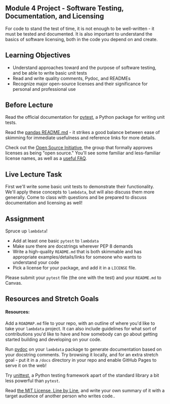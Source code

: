 

## Module 4 Project - Software Testing, Documentation, and Licensing

For code to stand the test of time, it is not enough to be well-written - it must be tested and documented. It is also important to understand the basics of software licensing, both in the code you depend on and create.


## Learning Objectives



* Understand approaches toward and the purpose of software testing, and be able to write basic unit tests
* Read and write quality comments, Pydoc, and READMEs
* Recognize major open-source licenses and their significance for personal and professional use

## Before Lecture


Read the official documentation for [pytest](https://docs.pytest.org/en/stable/), a Python package for writing unit tests.

Read the [pandas README.md](https://github.com/pandas-dev/pandas/blob/master/README.md) - it strikes a good balance between ease of skimming for immediate usefulness and reference links for more details.

Check out the [Open Source Initiative](https://opensource.org/licenses), the group that formally approves licenses as being "open source." You'll see some familiar and less-familiar license names, as well as a [useful FAQ](https://opensource.org/faq).


## Live Lecture Task

First we'll write some basic unit tests to demonstrate their functionality. We'll apply these concepts to `lambdata`, but will also discuss them more generally. Come to class with questions and be prepared to discuss documentation and licensing as well!

## Assignment

Spruce up `lambdata`!

- Add at least one basic `pytest` to `lambdata`
- Make sure there are docstrings wherever PEP 8 demands
- Write a high-quality `README.md` that is both skimmable and has appropriate
  examples/details/links for someone who wants to understand your code
- Pick a license for your package, and add it in a `LICENSE` file.

Please submit your `pytest` file (the one with the test) and your `README.md` to Canvas.


## Resources and Stretch Goals

#### Resources:
Add a `ROADMAP.md` file to your repo, with an outline of where you'd like to
take your `lambdata` project. It can also include guidelines for what sort of
contributions you'd like to have and how somebody can go about getting started
building and developing on your code.

Run [pydoc](https://docs.python.org/3.7/library/pydoc.html) on your `lambdata`
package to generate documentation based on your docstring comments. Try browsing
it locally, and for an extra stretch goal - put it in a `/docs` directory in
your repo and enable GitHub Pages to serve it on the web!

Try [unittest](https://docs.python.org/3/library/unittest.html), a Python testing
framework apart of the standard library a bit less powerful than `pytest`.

Read [the MIT License, Line by
Line](https://writing.kemitchell.com/2016/09/21/MIT-License-Line-by-Line.html),
and write your own summary of it with a target audience of another person who
writes code..
